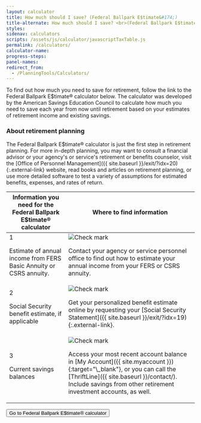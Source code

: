 ```yaml
---
layout: calculator
title: How much should I save? (Federal Ballpark E$timate&#174;)
title-alternate: How much should I save? <br>(Federal Ballpark E$timate<sup>&#174;</sup>)
styles:
sidenav: calculators
scripts: /assets/js/calculator/javascriptTaxTable.js
permalink: /calculators/
calculator-name:
progress-steps:
panel-names:
redirect_from:
  - /PlanningTools/Calculators/
---
```


To find out how much you need to save for retirement, follow the link to the Federal Ballpark E$timate&#174; calculator below. The calculator was developed by the American Savings Education Council to calculate how much you need to save each year from now until retirement based on your estimates of retirement income and existing savings.

<div class="usa-alert  usa-alert-info ">
  <div class="usa-alert-body">
      <h3 class="usa-alert-heading">About retirement planning</h3>
      <p class="usa-alert-text" markdown="1">The Federal Ballpark E$timate&#174; calculator is just the first step in retirement planning. For more in-depth planning, you may want to consult a financial advisor or your agency's or service's retirement or benefits counselor, visit the [Office of Personnel Management]({{ site.baseurl }}/exit/?idx=20){:.external-link} website, read books and articles on retirement planning, or use more detailed software to test a variety of assumptions for estimated benefits, expenses, and rates of return.</p>
  </div>
</div>

<section class="calculator-requirements">
<table class="icon-wrap">
  <thead>
    <tr>
      <th scope="col">Information you need for the Federal Ballpark E$timate&#174; calculator</th>
      <th scope="col">Where to find information</th>
    </tr>
  </thead>
  <tbody>
    <tr>
      <td>
      <span>1</span><p>Estimate of annual income from FERS Basic Annuity or CSRS annuity.</p></td>
      <td><img src="{{ site.baseurl }}/assets/img/icons/check-circle-green.svg" alt="Check mark">
      <p>Contact your agency or service personnel office to find out how to estimate your annual income from your FERS or CSRS annuity.</p></td>
    </tr>
    <tr>
      <td><span>2</span><p>Social Security benefit estimate, if applicable</p></td>
      <td><img src="{{ site.baseurl }}/assets/img/icons/check-circle-green.svg" alt="Check mark">
      <p markdown="1">Get your personalized benefit estimate online by requesting your [Social Security Statement]({{ site.baseurl }}/exit/?idx=19){:.external-link}.</p></td>
    </tr>
    <tr>
      <td><span>3</span><p>Current savings balances</p></td>
      <td><img src="{{ site.baseurl }}/assets/img/icons/check-circle-green.svg" alt="Check mark">
      <p markdown="1">Access your most recent account balance in [My Account]({{ site.myaccount }}){:target="\_blank"}, or you can call the [ThriftLine]({{ site.baseurl }}/contact/). Include savings from other retirement investment accounts, as well.</p></td>
    </tr>
  </tbody>
</table>
</section>

<div class="flex justify-center" >
<button type="button" class="usa-button-big" onclick="window.location.href='{{ site.baseurl }}/exit/?idx=21';">Go to Federal Ballpark E$timate&#174; calculator</button>
</div>

